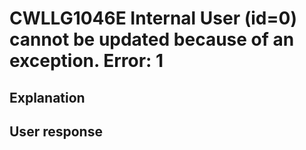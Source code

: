 # CWLLG1046E Internal User (id=0) cannot be updated because of an exception.  Error: 1

## Explanation

## User response
